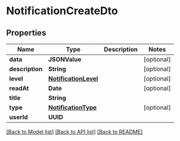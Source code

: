 # NotificationCreateDto

## Properties
Name | Type | Description | Notes
------------ | ------------- | ------------- | -------------
**data** | **JSONValue** |  | [optional] 
**description** | **String** |  | [optional] 
**level** | [**NotificationLevel**](NotificationLevel.md) |  | [optional] 
**readAt** | **Date** |  | [optional] 
**title** | **String** |  | 
**type** | [**NotificationType**](NotificationType.md) |  | [optional] 
**userId** | **UUID** |  | 

[[Back to Model list]](../README.md#documentation-for-models) [[Back to API list]](../README.md#documentation-for-api-endpoints) [[Back to README]](../README.md)



